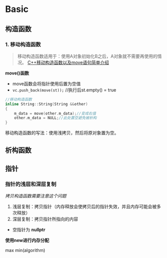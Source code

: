 # Basic

## 构造函数

### 1. 移动构造函数

> 移动构造函数适用于：使用A对象初始化B之后，A对象就不需要再使用的情况。
>  [C++移动构造函数以及move语句简单介绍](https://www.cnblogs.com/qingergege/p/7607089.html) 

**move()函数**

* move函数会将指针使用后置为空值
* `vc.push_back(move(st));`  //执行后st.empty() = true

```c
//移动构造函数
inline String::String(String &&other)  
{
    m_data = move(other.m_data);//变成右值
    other.m_data = NULL;//此处置空避免被析构
}
```

移动构造函数的写法：使用浅拷贝，然后将原对象置为空。



## 析构函数



## 指针

### 指针的浅层和深层复制

*拷贝构造函数需要注意这个问题*

1. 浅层复制：拷贝指针（内存释放会使拷贝后的指针失效，并且内存可能会被多次释放）
2. 深层复制：拷贝指针所指向的内容

* 空指针为 **nullptr**





**使用new进行内存分配**



max min(algorithm)

